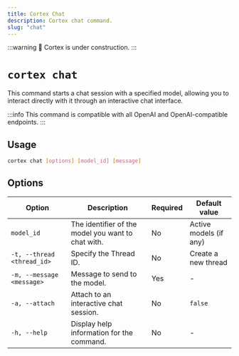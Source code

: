 ```yaml
---
title: Cortex Chat
description: Cortex chat command.
slug: "chat"
---
```


:::warning
🚧 Cortex is under construction.
:::

# `cortex chat`

This command starts a chat session with a specified model, allowing you to interact directly with it through an interactive chat interface.

:::info
This command is compatible with all OpenAI and OpenAI-compatible endpoints.
:::

## Usage

```bash
cortex chat [options] [model_id] [message]
```

## Options

| Option                      | Description                                                                                         | Required | Default value |
|-----------------------------|-----------------------------------------------------------------------------------------------------|----------|---------------|
| `model_id`                | The identifier of the model you want to chat with.                                                           | No       |      Active models (if any)         |
| `-t, --thread <thread_id>`  | Specify the Thread ID.                         | No       |     Create a new thread          |
| `-m, --message <message>`   | Message to send to the model.                                                                       | Yes      |     -          |
| `-a, --attach`              | Attach to an interactive chat session.                                                              | No       | `false`         |
| `-h, --help`                | Display help information for the command.                                                           | No       |      -         |

